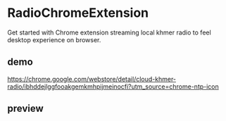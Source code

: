 # RadioChromeExtension

Get started with Chrome extension streaming local khmer radio to feel desktop experience on browser.

## demo

https://chrome.google.com/webstore/detail/cloud-khmer-radio/ibhddejlggfooakgemkmhpijmeinocfi?utm_source=chrome-ntp-icon

## preview

